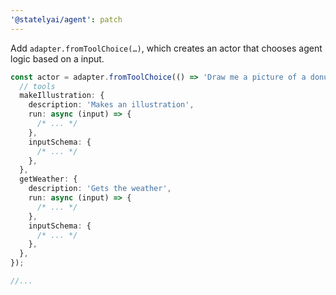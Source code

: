 ```yaml
---
'@statelyai/agent': patch
---
```


Add `adapter.fromToolChoice(…)`, which creates an actor that chooses agent logic based on a input.

```ts
const actor = adapter.fromToolChoice(() => 'Draw me a picture of a donut', {
  // tools
  makeIllustration: {
    description: 'Makes an illustration',
    run: async (input) => {
      /* ... */
    },
    inputSchema: {
      /* ... */
    },
  },
  getWeather: {
    description: 'Gets the weather',
    run: async (input) => {
      /* ... */
    },
    inputSchema: {
      /* ... */
    },
  },
});

//...
```
